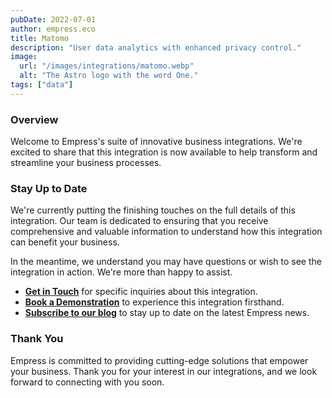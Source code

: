 ```yaml
---
pubDate: 2022-07-01
author: empress.eco
title: Matomo
description: "User data analytics with enhanced privacy control."
image:
  url: "/images/integrations/matomo.webp"
  alt: "The Astro logo with the word One."
tags: ["data"]
---
```


### Overview

Welcome to Empress's suite of innovative business integrations. We're excited to share that this integration is now available to help transform and streamline your business processes.

### Stay Up to Date

We're currently putting the finishing touches on the full details of this integration. Our team is dedicated to ensuring that you receive comprehensive and valuable information to understand how this integration can benefit your business.

In the meantime, we understand you may have questions or wish to see the integration in action. We're more than happy to assist.

* **[Get in Touch](/contact)** for specific inquiries about this integration.
* **[Book a Demonstration](https://calendly.com/empress-eco/empress-demonstration)** to experience this integration firsthand.
* **[Subscribe to our blog](https://blog.empress.eco/)** to stay up to date on the latest Empress news.

### Thank You

Empress is committed to providing cutting-edge solutions that empower your business. Thank you for your interest in our integrations, and we look forward to connecting with you soon.